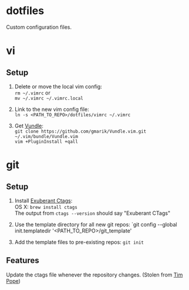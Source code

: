 dotfiles
========

Custom configuration files.

# vi

## Setup

1. Delete or move the local vim config:  
  `rm ~/.vimrc` or  
  `mv ~/.vimrc ~/.vimrc.local`

2. Link to the new vim config file:  
  `ln -s <PATH_TO_REPO>/dotfiles/vimrc ~/.vimrc`

3. Get [Vundle](https://github.com/gmarik/Vundle.vim):  
  `git clone https://github.com/gmarik/Vundle.vim.git ~/.vim/bundle/Vundle.vim`  
  `vim +PluginInstall +qall`

# git

## Setup

1. Install [Exuberant Ctags](http://ctags.sourceforge.net/):  
  OS X: `brew install ctags`  
  The output from `ctags --version` should say "Exuberant CTags"  

2. Use the template directory for all new git repos:
  `git config --global init.templatedir '<PATH_TO_REPO>/git_template'

3. Add the template files to pre-existing repos:
  `git init`

## Features

Update the ctags file whenever the repository changes. (Stolen from [Tim
Pope](http://tbaggery.com/2011/08/08/effortless-ctags-with-git.html))
